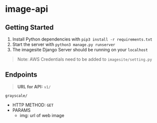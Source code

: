 # image-api

## Getting Started
1. Install Python dependencies with `pip3 install -r requirements.txt` 
2. Start the server with  `python3 manage.py runserver`
3. The imagesite Django Server should be running on your `localhost`

>Note: AWS Credentials need to be added to `imagesite/setting.py`

## Endpoints
> **URL for API:** `v1/`

`grayscale/`
   - HTTP METHOD: `GET`
   - PARAMS
     - img: url of web image